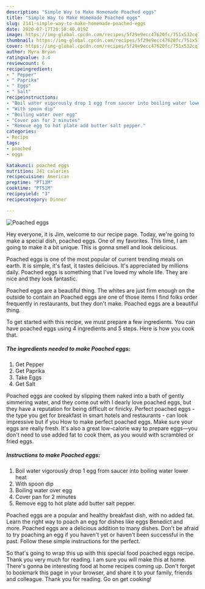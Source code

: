```yaml
---
description: "Simple Way to Make Homemade Poached eggs"
title: "Simple Way to Make Homemade Poached eggs"
slug: 2141-simple-way-to-make-homemade-poached-eggs
date: 2020-07-17T20:58:40.019Z
image: https://img-global.cpcdn.com/recipes/5f29e9ecc47620fc/751x532cq70/poached-eggs-recipe-main-photo.jpg
thumbnail: https://img-global.cpcdn.com/recipes/5f29e9ecc47620fc/751x532cq70/poached-eggs-recipe-main-photo.jpg
cover: https://img-global.cpcdn.com/recipes/5f29e9ecc47620fc/751x532cq70/poached-eggs-recipe-main-photo.jpg
author: Myra Bryan
ratingvalue: 3.4
reviewcount: 6
recipeingredient:
- " Pepper"
- " Paprika"
- " Eggs"
- " Salt"
recipeinstructions:
- "Boil water vigorously drop 1 egg from saucer into boiling water lower heat"
- "With spoon dip"
- "Boiling water over egg"
- "Cover pan for 2 minutes"
- "Remove egg to hot plate add butter salt pepper."
categories:
- Recipe
tags:
- poached
- eggs

katakunci: poached eggs 
nutrition: 241 calories
recipecuisine: American
preptime: "PT13M"
cooktime: "PT51M"
recipeyield: "3"
recipecategory: Dinner

---
```



![Poached eggs](https://img-global.cpcdn.com/recipes/5f29e9ecc47620fc/751x532cq70/poached-eggs-recipe-main-photo.jpg)

Hey everyone, it is Jim, welcome to our recipe page. Today, we're going to make a special dish, poached eggs. One of my favorites. This time, I am going to make it a bit unique. This is gonna smell and look delicious.

Poached eggs is one of the most popular of current trending meals on earth. It is simple, it's fast, it tastes delicious. It's appreciated by millions daily. Poached eggs is something that I've loved my whole life. They are nice and they look fantastic.

Poached eggs are a beautiful thing. The whites are just firm enough on the outside to contain an Poached eggs are one of those items I find folks order frequently in restaurants, but they don&#39;t make. Poached eggs are a beautiful thing.


To get started with this recipe, we must prepare a few ingredients. You can have poached eggs using 4 ingredients and 5 steps. Here is how you cook that.

<!--inarticleads1-->

##### The ingredients needed to make Poached eggs:

1. Get  Pepper
1. Get  Paprika
1. Take  Eggs
1. Get  Salt


Poached eggs are cooked by slipping them naked into a bath of gently simmering water, and they come out with I dearly love poached eggs, but they have a reputation for being difficult or finicky. Perfect poached eggs - the type you get for breakfast in smart hotels and restaurants - can look impressive but if you How to make perfect poached eggs. Make sure your eggs are really fresh. It&#39;s also a great low-calorie way to prepare eggs—you don&#39;t need to use added fat to cook them, as you would with scrambled or fried eggs. 

<!--inarticleads2-->

##### Instructions to make Poached eggs:

1. Boil water vigorously drop 1 egg from saucer into boiling water lower heat
1. With spoon dip
1. Boiling water over egg
1. Cover pan for 2 minutes
1. Remove egg to hot plate add butter salt pepper.


Poached eggs are a popular and healthy breakfast dish, with no added fat. Learn the right way to poach an egg for dishes like eggs Benedict and more. Poached eggs are a delicious addition to many dishes. Don&#39;t be afraid to try poaching an egg if you haven&#39;t yet or haven&#39;t been successful in the past. Follow these simple instructions for the perfect. 

So that's going to wrap this up with this special food poached eggs recipe. Thank you very much for reading. I am sure you will make this at home. There's gonna be interesting food at home recipes coming up. Don't forget to bookmark this page in your browser, and share it to your family, friends and colleague. Thank you for reading. Go on get cooking!
